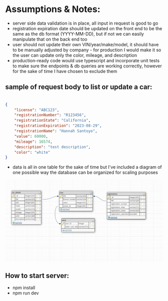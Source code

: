 # Assumptions & Notes:

- server side data validation is in place, all input in request is good to go
- registration expiration date should be updated on the front end to be the same as the db format (YYYY-MM-DD), but if not we can easily manipulate that on the back end too
- user should not update their own VIN/year/make/model, it should have to be manually adjusted by company - for production I would make it so the user can update only the color, mileage, and description
- production-ready code would use typescript and incorporate unit tests to make sure the endpoints & db queries are working correctly, however for the sake of time I have chosen to exclude them

## sample of request body to list or update a car:

```json

{
    "license": "ABC123",
    "registrationNumber": "R123456",
    "registrationState": "California",
    "registrationExpiration": "2023-08-29",
    "registrationName": "Hannah Santoyo",
    "value": 60000,
    "mileage": 16574,
    "description": "test description",
    "color": "white"
}
```

- data is all in one table for the sake of time but I've included a diagram of one possible way the database can be organized for scaling purposes

<img src="dbdiagram.png">

## How to start server:

- npm install
- npm run dev

